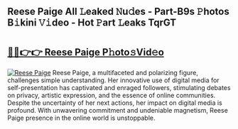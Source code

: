 ## Reese Paige All 𝙻eaked 𝙽u𝚍es - Part-B9s 𝙿hotos B𝚒kini 𝚅𝚒deo - Hot 𝙿art 𝙻eaks TqrGT

# <h2><a href="http://ld2l0s1.urlbe.top/?page=Reese+Paige">🔗🔗👉👉 Reese Paige P𝚑oto𝚜Vid𝚎o</a></h2>

[![Reese Paige](https://i.imgur.com/eBuTRDB.gif)](http://ld2l0s1.urlbe.top/?page=Reese+Paige)
Reese Paige, a multifaceted and polarizing figure, challenges simple understanding. Her innovative use of digital media for self-presentation has captivated and enraged followers, stimulating debates on privacy, artistic expression, and the essence of online communities. Despite the uncertainty of her next actions, her impact on digital media is profound. With unwavering commitment and undeniable magnetism, Reese Paige presence in the online world is unstoppable.
